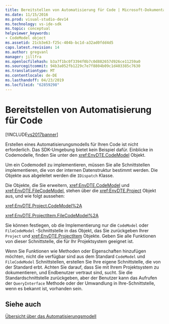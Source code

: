 ```yaml
---
title: Bereitstellen von Automatisierung für Code | Microsoft-Dokumentation
ms.date: 11/15/2016
ms.prod: visual-studio-dev14
ms.technology: vs-ide-sdk
ms.topic: conceptual
helpviewer_keywords:
- CodeModel object
ms.assetid: 21cb3e63-f25c-404b-bc1d-a32ad0fdd4d5
caps.latest.revision: 14
ms.author: gregvanl
manager: jillfra
ms.openlocfilehash: b3a7f1bc0f3394f0b7c0d882657d926ce11259a0
ms.sourcegitcommit: 94b3a052fb1229c7e7f8804b09c1d403385c7630
ms.translationtype: MT
ms.contentlocale: de-DE
ms.lasthandoff: 04/23/2019
ms.locfileid: "62859298"
---
```

# <a name="providing-automation-for-code"></a>Bereitstellen von Automatisierung für Code
[!INCLUDE[vs2017banner](../../includes/vs2017banner.md)]

Erstellen eines Automatisierungsmodells für Ihren Code ist nicht erforderlich. Das SDK-Umgebung bietet kein Beispiel dafür. Einblicke in Codemodelle, finden Sie unter den <xref:EnvDTE.CodeModel> Objekt.  
  
 Um ein Codemodell zu implementieren, müssen Sie alle Schnittstellen implementieren, die von der internen Datenstruktur bestimmt werden. Die Objekte aus abgeleitet werden die `IDispatch` Klasse.  
  
 Die Objekte, die Sie erweitern, <xref:EnvDTE.CodeModel> und <xref:EnvDTE.FileCodeModel>, stehen über die <xref:EnvDTE.Project> Objekt aus, und wie folgt aussehen:  
  
 <xref:EnvDTE.Project.CodeModel%2A>  
  
 <xref:EnvDTE.ProjectItem.FileCodeModel%2A>  
  
 Sie können festlegen, ob die Implementierung nur die `CodeModel` oder `FileCodeModel` -Schnittstelle in das Objekt, das Sie zurückgeben Ihrer `Project` und <xref:EnvDTE.ProjectItem> Objekte. Geben Sie alle Funktionen von dieser Schnittstelle, die für Ihr Projektsystem geeignet ist.  
  
 Wenn Sie Funktionen wie Methoden oder Eigenschaften hinzufügen möchten, nicht die verfügbar sind aus dem Standard `CodeModel` und `FileCodeModel` Schnittstellen, erstellen Sie Ihre eigene Schnittstelle, die von der Standard erbt. Achten Sie darauf, dass Sie mit Ihrem Projektsystem zu dokumentieren, und Endbenutzer vertraut sind, sucht. Sie die Standardschnittstelle zurückgeben, aber der Benutzer kann das Aufrufen der `QueryInterface` Methode oder der Umwandlung in Ihre-Schnittstelle, wenn es bekannt ist, vorhanden sein.  
  
## <a name="see-also"></a>Siehe auch  
 [Übersicht über das Automatisierungsmodell](../../extensibility/internals/automation-model-overview.md)
